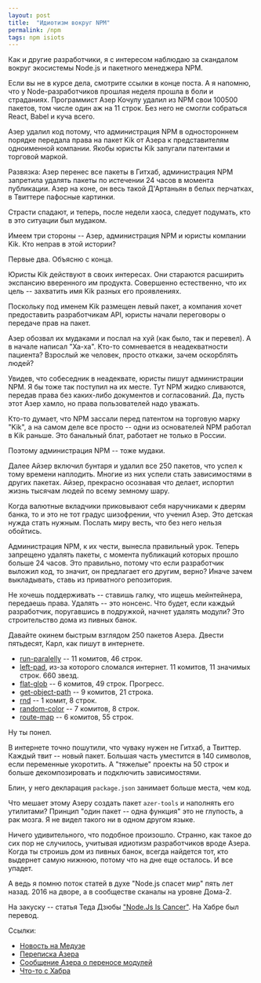 ```yaml
---
layout: post
title:  "Идиотизм вокруг NPM"
permalink: /npm
tags: npm isiots
---
```


Как и другие разработчики, я с интересом наблюдаю за скандалом вокруг
экосистемы Node.js и пакетного менеджера NPM.

Если вы не в курсе дела, смотрите ссылки в конце поста. А я напомню,
что у Node-разработчиков прошлая неделя прошла в боли и
страданиях. Программист Азер Кочулу удалил из NPM свои 100500 пакетов,
том числе один аж на 11 строк. Без него не смогли собраться React,
Babel и куча всего.

Азер удалил код потому, что администрация NPM в одностороннем порядке
передала права на пакет Kik от Азера к представителям одноименной
компании. Якобы юристы Kik запугали патентами и торговой маркой.

Развязка: Азер перенес все пакеты в Гитхаб, администрация NPM
запретила удалять пакеты по истечении 24 часов в момента
публикации. Азер на коне, он весь такой Д'Артаньян в белых перчатках,
в Твиттере пафосные картинки.

Страсти спадают, и теперь, после недели хаоса, следует подумать, кто в
это ситуации был мудаком.

Имеем три стороны -- Азер, администрация NPM и юристы компании
Kik. Кто неправ в этой истории?

Первые два. Объясню с конца.

Юристы Kik действуют в своих интересах. Они стараются расширить
экспансию вверенного им продукта. Совершенно естественно, что их цель
-- захватить имя Kik разных его проявлениях.

Поскольку под именем Kik размещен левый пакет, а компания хочет
предоставить разработчикам API, юристы начали переговоры о передаче
прав на пакет.

Азер обозвал их мудаками и послал на хуй (как было, так и перевел). А
в начале написал "Ха-ха". Кто-то сомневается в неадекватности
пациента? Взрослый же человек, просто откажи, зачем оскорблять людей?

Увидев, что собеседник в неадеквате, юристы пишут администрации NPM. Я
бы тоже так поступил на их месте. Тут NPM жидко сливаются, передав
права без каких-либо документов и согласований. Да, пусть этот Азер
хамло, но права пользователей надо уважать.

Кто-то думает, что NPM зассали перед патентом на торговую марку "Kik",
а на самом деле все просто -- одни из основателей NPM работал в Kik
раньше. Это банальный блат, работает не только в России.

Поэтому администрация NPM -- тоже мудаки.

Далее Айзер включил бунтаря и удалил все 250 пакетов, что успел к тому
времени наплодить. Многие из них успели стать зависимостями в других
пакетах. Айзер, прекрасно осознавая что делает, испортил жизнь тысячам
людей по всему земному шару.

Когда валютные вкладчики приковывают себя наручниками к дверям банка,
то и это не тот градус шизофрении, что ученил Азер. Это детская нужда
стать нужным. Послать миру весть, что без него нельзя обойтись.

Администрация NPM, к их чести, вынесла правильный урок. Теперь
запрещено удалять пакеты, с момента публикаций которых прошло больше
24 часов. Это правильно, потому что если разработчик выложил код, то
значит, он предлагает его другим, верно? Иначе зачем выкладывать,
ставь из приватного репозитория.

Не хочешь поддерживать -- ставишь галку, что ищешь мейнтейнера,
передаешь права. Удалять -- это нонсенс. Что будет, если каждый
разработчик, поругавшись в подружкой, начнет удалять модули? Это
строительство дома из пивных банок.

Давайте окинем быстрым взглядом 250 пакетов Азера. Двести пятьдесят,
Карл, как пишут в интернете.

- [run-paralelly][run-paralelly] -- 11 комитов, 46 строк.
- [left-pad][left-pad], из-за которого сломался интернет. 11 комитов,
  11 значимых строк. 660 звезд.
- [flat-glob][flat-glob] -- 6 комитов, 49 строк. Прогресс.
- [get-object-path][get-object-path] -- 9 комитов, 21 строка.
- [rnd][rnd] -- 1 комит, 8 строк.
- [random-color][random-color] -- 7 комитов, 8 строк.
- [route-map][route-map] -- 6 комитов, 55 строк.

Ну ты понел.

В интернете точно пошутили, что чуваку нужен не Гитхаб, а
Твиттер. Каждый твит -- новый пакет. Большая часть уместится в 140
символов, если переменные укоротить. А "тяжелые" проекты на 50 строк и
больше декомпозировать и подключить зависимостями.

Блин, у него декларация `package.json` занимает больше места, чем код.

Что мешает этому Азеру создать пакет `azer-tools` и наполнять его
утилитами? Принцип "один пакет -- одна функция" это не глупость, a рак
мозга. Я не видел такого ни в одном другом языке.

Ничего удивительного, что подобное произошло. Странно, как такое до
сих пор не случилось, учитывая идиотизм разработчиков вроде
Азера. Когда ты строишь дом из пивных банок, всегда найдется тот, кто
выдернет самую нижнюю, потому что на дне еще осталось. И все упадет.

А ведь я помню поток статей в духе "Node.js спасет мир" пять лет
назад. 2016 на дворе, а в сообществе сканалы на уровне Дома-2.

На закуску -- статья Теда Дзюбы
["Node.Js Is Cancer"][node-js-is-cancer]. На Хабре был перевод.

Ссылки:

- [Новость на Медузе][meduza]
- [Переписка Азера][discussion]
- [Сообщение Азера о переносе модулей][liberated]
- [Что-то с Хабра][habrahabr]

[meduza]: https://meduza.io/feature/2016/03/28/kak-slomat-internet
[discussion]: https://medium.com/@mproberts/a-discussion-about-the-breaking-of-the-internet-3d4d2a83aa4d
[liberated]: https://medium.com/@azerbike/i-ve-just-liberated-my-modules-9045c06be67c
[habrahabr]: https://habrahabr.ru/post/280099/

[run-paralelly]: https://github.com/azer/run-paralelly
[left-pad]: https://github.com/azer/left-pad
[flat-glob]: https://github.com/azer/flat-glob
[get-object-path]: https://github.com/azer/get-object-path
[rnd]: https://github.com/azer/rnd
[random-color]: https://github.com/azer/random-color
[route-map]: https://github.com/azer/route-map

[node-js-is-cancer]: http://widgetsandshit.com/teddziuba/2011/10/node-js-is-cancer.html
